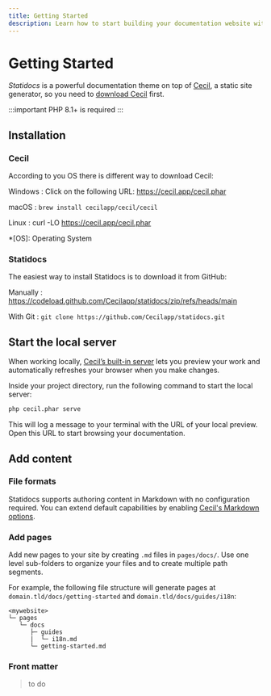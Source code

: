 ```yaml
---
title: Getting Started
description: Learn how to start building your documentation website with Statidocs, powered by Cecil.
---
```

# Getting Started

_Statidocs_ is a powerful documentation theme on top of [Cecil](https://cecil.app), a static site generator, so you need to [download Cecil](https://cecil.app/download) first.

:::important
PHP 8.1+ is required
:::

## Installation

### Cecil

According to you OS there is different way to download Cecil:

Windows
: Click on the following URL: <https://cecil.app/cecil.phar>

macOS
: `brew install cecilapp/cecil/cecil`

Linux
: curl -LO https://cecil.app/cecil.phar

*[OS]: Operating System

### Statidocs

The easiest way to install Statidocs is to download it from GitHub:

Manually
: <https://codeload.github.com/Cecilapp/statidocs/zip/refs/heads/main>

With Git
: `git clone https://github.com/Cecilapp/statidocs.git`

## Start the local server

When working locally, [Cecil’s built-in server](https://cecil.app/documentation/commands/#serve) lets you preview your work and automatically refreshes your browser when you make changes.

Inside your project directory, run the following command to start the local server:

```bash
php cecil.phar serve
```

This will log a message to your terminal with the URL of your local preview. Open this URL to start browsing your documentation.

## Add content

### File formats

Statidocs supports authoring content in Markdown with no configuration required. You can extend default capabilities by enabling [Cecil's Markdown options](https://cecil.app/documentation/content/#markdown).

### Add pages

Add new pages to your site by creating `.md` files in `pages/docs/`. Use one level sub-folders to organize your files and to create multiple path segments.

For example, the following file structure will generate pages at `domain.tld/docs/getting-started` and `domain.tld/docs/guides/i18n`:

```
<mywebsite>
└─ pages
   └─ docs
      ├─ guides
      |  └─ i18n.md
      └─ getting-started.md
```

### Front matter

> to do
